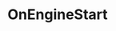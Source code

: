<Badge type="danger" text="Carbon Compatible"/><Badge type="warning" text="Oxide Compatible"/>
# OnEngineStart
```csharp

```
